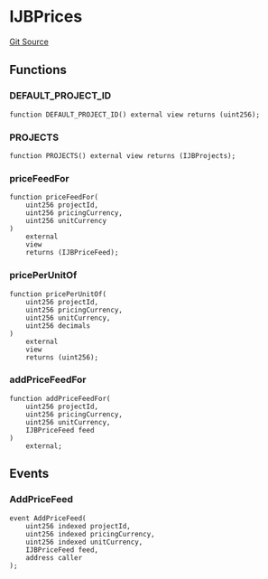 # IJBPrices
[Git Source](https://github.com/Bananapus/nana-core/blob/1fb5688d98a7c6e49f86f6a7e868a61ef4c2409a/src/interfaces/IJBPrices.sol)


## Functions
### DEFAULT_PROJECT_ID


```solidity
function DEFAULT_PROJECT_ID() external view returns (uint256);
```

### PROJECTS


```solidity
function PROJECTS() external view returns (IJBProjects);
```

### priceFeedFor


```solidity
function priceFeedFor(
    uint256 projectId,
    uint256 pricingCurrency,
    uint256 unitCurrency
)
    external
    view
    returns (IJBPriceFeed);
```

### pricePerUnitOf


```solidity
function pricePerUnitOf(
    uint256 projectId,
    uint256 pricingCurrency,
    uint256 unitCurrency,
    uint256 decimals
)
    external
    view
    returns (uint256);
```

### addPriceFeedFor


```solidity
function addPriceFeedFor(
    uint256 projectId,
    uint256 pricingCurrency,
    uint256 unitCurrency,
    IJBPriceFeed feed
)
    external;
```

## Events
### AddPriceFeed

```solidity
event AddPriceFeed(
    uint256 indexed projectId,
    uint256 indexed pricingCurrency,
    uint256 indexed unitCurrency,
    IJBPriceFeed feed,
    address caller
);
```

